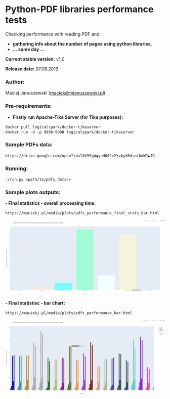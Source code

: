 Python-PDF libraries performance tests
======================================

Checking performance with reading PDF and:
- **gathering info about the number of pages using python libraries.**
- **... some day ...**

**Current stable version:** v1.0

**Release date:** 07.08.2019

### Author:
Maciej Januszewski (maciek@mjanuszewski.pl)

### Pre-requirements:

* **Firstly run Apache-Tika Server (for Tika purposes):** 
```
docker pull logicalspark/docker-tikaserver
docker run -d -p 9998:9998 logicalspark/docker-tikaserver
```
### Sample PDFs data:
```
https://drive.google.com/open?id=1Xb99gWgynHO02e2YvAyX0dsnfUmWJwJD
```
### Running:
```
./run.py <path/to/pdfs_data/>
```

### Sample plots outputs:
**- Final statistics - overall processing time:**
```
https://maciekj.pl/media/plots/pdfs_performance_final_stats_bar.html
```
![Scatter plot generated by plotly](./sample_data/final_libs_stats.png)

**- Final statistisc - bar chart:**
```
https://maciekj.pl/media/plots/pdfs_performance_bar.html
```
![Boxes plot generated by plotly](./sample_data/final_libs_comparison.png)
